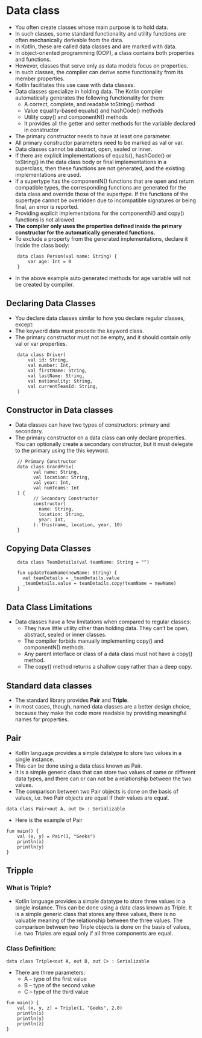 # Data class- You often create classes whose main purpose is to hold data. - In such classes, some standard functionality and utility functions are often mechanically derivable from the data. - In Kotlin, these are called data classes and are marked with data.- In object-oriented programming (OOP), a class contains both properties and functions.- However, classes that serve only as data models focus on properties.- In such classes, the compiler can derive some functionality from its member properties.- Kotlin facilitates this use case with data classes.- Data classes specialize in holding data. The Kotlin compiler automatically generates the following functionality for them:  - A correct, complete, and readable toString() method  - Value equality-based equals() and hashCode() methods  - Utility copy() and componentN() methods  - It provides all the getter and setter methods for the variable declared in constructor- The primary constructor needs to have at least one parameter.- All primary constructor parameters need to be marked as val or var.- Data classes cannot be abstract, open, sealed or inner.- If there are explicit implementations of equals(), hashCode() or toString() in the data class body or final implementations in a superclass, then these functions are not generated, and the existing implementations are used.- If a supertype has the componentN() functions that are open and return compatible types, the corresponding functions are generated for the data class and override those of the supertype. If the functions of the supertype cannot be overridden due to incompatible signatures or being final, an error is reported.- Providing explicit implementations for the componentN() and copy() functions is not allowed.- **The compiler only uses the properties defined inside the primary constructor for the automatically generated functions.**- To exclude a property from the generated implementations, declare it inside the class body:```    data class Person(val name: String) {        var age: Int = 0    }```- In the above example auto generated methods for age variable will not be created by compiler.## Declaring Data Classes- You declare data classes similar to how you declare regular classes, except:- The keyword data must precede the keyword class.- The primary constructor must not be empty, and it should contain only val or var properties.```    data class Driver(        val id: String,        val number: Int,        val firstName: String,        val lastName: String,        val nationality: String,        val currentTeamId: String,    )```## Constructor in Data classes- Data classes can have two types of constructors: primary and secondary.- The primary constructor on a data class can only declare properties. You can optionally create a secondary constructor, but it must delegate to the primary using the this keyword.```    // Primary Constructor    data class GrandPrix(          val name: String,          val location: String,          val year: Int,          val numTeams: Int    ) {          // Secondary Constructor          constructor(            name: String,            location: String,            year: Int,          ): this(name, location, year, 10)    }```## Copying Data Classes```    data class TeamDetails(val teamName: String = "")``````    fun updateTeamName(newName: String) {      val teamDetails = _teamDetails.value      _teamDetails.value = teamDetails.copy(teamName = newName)    }```## Data Class Limitations- Data classes have a few limitations when compared to regular classes:    - They have little utility other than holding data. They can’t be open, abstract, sealed or inner classes.    - The compiler forbids manually implementing copy() and componentN() methods.    - Any parent interface or class of a data class must not have a copy() method.    - The copy() method returns a shallow copy rather than a deep copy.## Standard data classes﻿- The standard library provides **Pair** and **Triple**. - In most cases, though, named data classes are a better design choice, because they make the code more readable by providing meaningful names for properties.    ## Pair - Kotlin language provides a simple datatype to store two values in a single instance. - This can be done using a data class known as Pair. - It is a simple generic class that can store two values of same or different data types, and there can or can not be a relationship between the two values. - The comparison between two Pair objects is done on the basis of values, i.e. two Pair objects are equal if their values are equal.   ```data class Pair<out A, out B> : Serializable```- Here is the example of Pair```fun main() {    val (x, y) = Pair(1, "Geeks")    println(x)    println(y)}```## Tripple### What is Triple? - Kotlin language provides a simple datatype to store three values in a single instance. This can be done using a data class known as Triple. It is a simple generic class that stores any three values, there is no valuable meaning of the relationship between the three values. The comparison between two Triple objects is done on the basis of values, i.e. two Triples are equal only if all three components are equal. ### Class Definition: ```data class Triple<out A, out B, out C> : Serializable```- There are three parameters:   - A – type of the first value  - B – type of the second value  - C – type of the third value```fun main() {    val (x, y, z) = Triple(1, "Geeks", 2.0)    println(x)    println(y)    println(z)}```    